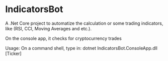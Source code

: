 # IndicatorsBot
A .Net Core project to automatize the calculation or some trading indicators, like (RSI, CCI, Moving Averages and etc.).

On the console app, it checks for cryptocurrency trades

Usage: On a command shell, type in:
dotnet IndicatorsBot.ConsoleApp.dll [Ticker]